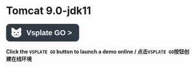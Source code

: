 # Tomcat 9.0-jdk11

<a href="https://www.vsplate.com/?docker-compose=https://github.com/vsplate/dcenvs/tomcat/9.0-jdk11"><img alt="VSPLATE GO" src="https://raw.githubusercontent.com/vsplate/images/master/vsgo_btn.png" width="200px"></a>

**Click the `VSPLATE GO` button to launch a demo online / 点击`VSPLATE GO`按钮创建在线环境**